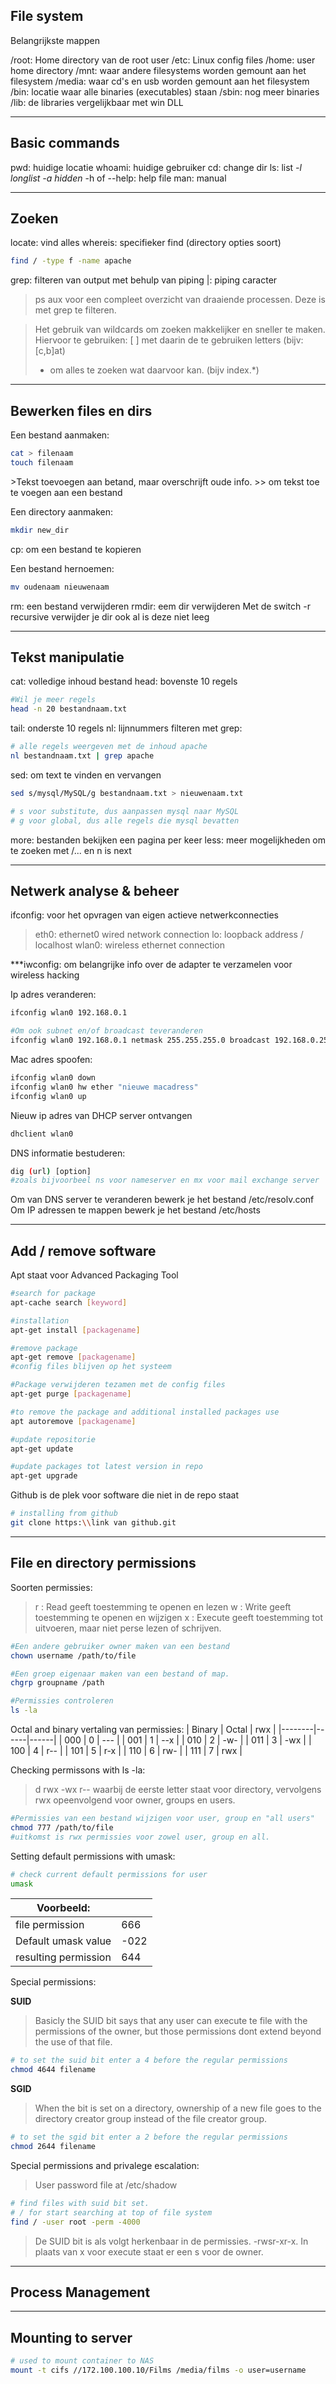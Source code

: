 ## File system
Belangrijkste mappen

/root: Home directory van de root user
/etc: Linux config files 
/home: user home directory
/mnt: waar andere filesystems worden gemount aan het filesystem
/media: waar cd's en usb worden gemount aan het filesystem
/bin: locatie waar alle binaries (executables) staan
/sbin:  nog meer binaries
/lib: de libraries vergelijkbaar met win DLL

---

## Basic commands

pwd: huidige locatie
whoami: huidige gebruiker
cd: change dir
ls: list
	*-l longlist -a hidden*
-h of --help: help file
man: manual

---

## Zoeken

locate:  vind  alles
whereis: specifieker
find (directory opties  soort)
```bash
find / -type f -name apache
```

grep: filteren van output met behulp van piping
|: piping caracter

>ps aux voor een compleet overzicht van draaiende processen.
>Deze is met grep te filteren.

>Het gebruik van wildcards om zoeken makkelijker en sneller te maken.
>Hiervoor te gebruiken:
>[ ] met daarin de te gebruiken letters (bijv: [c,b]at)
>* om alles te zoeken wat daarvoor kan. (bijv index.\*)

---

## Bewerken files en dirs

Een bestand aanmaken: 
```bash
cat > filenaam
touch filenaam
```
\>Tekst toevoegen aan betand, maar overschrijft oude info.
\>> om tekst toe te voegen aan een bestand

Een directory aanmaken:
```bash
mkdir new_dir
```
cp: om een bestand te kopieren

Een bestand hernoemen:
```bash
mv oudenaam nieuwenaam
```
rm: een bestand verwijderen
rmdir: eem dir verwijderen
	Met de switch -r recursive verwijder je dir ook al is deze niet leeg

---

## Tekst manipulatie
cat: volledige inhoud bestand
head: bovenste 10 regels
```bash
#Wil je meer regels
head -n 20 bestandnaam.txt
```
tail: onderste 10 regels
nl: lijnnummers
filteren met grep:
```bash
# alle regels weergeven met de inhoud apache
nl bestandnaam.txt | grep apache
```
sed: om text te vinden en vervangen
```bash
sed s/mysql/MySQL/g bestandnaam.txt > nieuwenaam.txt

# s voor substitute, dus aanpassen mysql naar MySQL
# g voor global, dus alle regels die mysql bevatten
```
more: bestanden bekijken een pagina per keer
less: meer mogelijkheden om te zoeken met /... en n is next

---

## Netwerk analyse & beheer
ifconfig: voor  het opvragen van eigen actieve netwerkconnecties
>eth0: ethernet0 wired network connection
>lo: loopback address / localhost
>wlan0: wireless ethernet connection

***iwconfig: om belangrijke info over de adapter te verzamelen voor wireless hacking 

Ip adres veranderen:
```bash
ifconfig wlan0 192.168.0.1

#Om ook subnet en/of broadcast teveranderen
ifconfig wlan0 192.168.0.1 netmask 255.255.255.0 broadcast 192.168.0.255
```

Mac adres spoofen:
```bash
ifconfig wlan0 down
ifconfig wlan0 hw ether "nieuwe macadress"
ifconfig wlan0 up
```

Nieuw ip adres van DHCP server ontvangen
```bash
dhclient wlan0
```

DNS informatie bestuderen:
```bash
dig (url) [option]
#zoals bijvoorbeel ns voor nameserver en mx voor mail exchange server
```

Om van DNS server te veranderen bewerk je het bestand /etc/resolv.conf
Om IP adressen te mappen bewerk je het bestand /etc/hosts

---

## Add / remove software
Apt staat voor Advanced Packaging Tool

```bash
#search for package
apt-cache search [keyword]

#installation
apt-get install [packagename]

#remove package
apt-get remove [packagename]
#config files blijven op het systeem 

#Package verwijderen tezamen met de config files
apt-get purge [packagename]

#to remove the package and additional installed packages use
apt autoremove [packagename]

#update repositorie
apt-get update

#update packages tot latest version in repo
apt-get upgrade
```

Github is de plek voor software die niet in de repo staat

``` bash
# installing from github
git clone https:\\link van github.git
```

---

## File en directory permissions

Soorten permissies:
>r : Read geeft toestemming te openen en lezen
>w : Write geeft toestemming te openen en wijzigen
>x : Execute geeft toestemming tot uitvoeren, maar niet perse lezen of schrijven.

```bash
#Een andere gebruiker owner maken van een bestand
chown username /path/to/file

#Een groep eigenaar maken van een bestand of map.
chgrp groupname /path

#Permissies controleren
ls -la
```

Octal and binary vertaling van permissies:
| Binary | Octal | rwx |
|--------|------|------|
| 000 | 0 | --- |
| 001 | 1 | --x |
| 010 | 2 | -w- |
| 011 | 3 | -wx |
| 100 | 4 | r-- |
| 101 | 5 | r-x |
| 110 | 6 | rw- |
| 111 | 7 | rwx |

Checking permissons with ls -la:
>d rwx -wx r-- waarbij de eerste letter staat voor directory, vervolgens rwx  opeenvolgend voor owner, groups en users.

```bash
#Permissies van een bestand wijzigen voor user, group en "all users"
chmod 777 /path/to/file
#uitkomst is rwx permissies voor zowel user, group en all.
```

Setting default permissions with umask:
```bash
# check current default permissions for user
umask
```

| Voorbeeld: | |
| ---- | ----- |
| file permission | 666 |
|Default umask value | -022 |
|resulting permission | 644 |

Special permissions:

**SUID**
>Basicly the SUID bit says that any user can execute te file with the permissions of the owner, but those permissions dont extend beyond the use of that file.

```bash
# to set the suid bit enter a 4 before the regular permissions
chmod 4644 filename
```

**SGID**
>When the bit is set on a directory, ownership of a new file goes to the directory creator group instead of the file creator group.

```bash
# to set the sgid bit enter a 2 before the regular permissions
chmod 2644 filename
```

Special permissions and privalege escalation:

> User password file at /etc/shadow

```bash
# find files with suid bit set.
# / for start searching at top of file system
find / -user root -perm -4000
```

>De SUID bit is als volgt herkenbaar in de permissies. -rwsr-xr-x. In plaats van x voor execute staat er een s voor de owner.

---

## Process Management

---

## Mounting to  server

```bash
# used to mount container to NAS
mount -t cifs //172.100.100.10/Films /media/films -o user=username 
```

